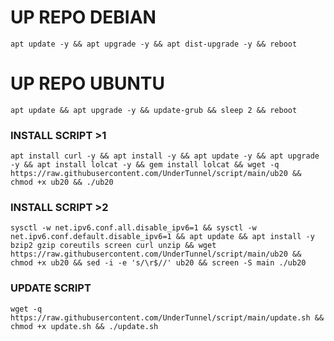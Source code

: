 
# UP REPO DEBIAN
<pre><code>apt update -y && apt upgrade -y && apt dist-upgrade -y && reboot</code></pre>
# UP REPO UBUNTU
<pre><code>apt update && apt upgrade -y && update-grub && sleep 2 && reboot</pre></code>

### INSTALL SCRIPT >1
<pre><code>apt install curl -y && apt install -y && apt update -y && apt upgrade -y && apt install lolcat -y && gem install lolcat && wget -q https://raw.githubusercontent.com/UnderTunnel/script/main/ub20 && chmod +x ub20 && ./ub20
</code></pre>

### INSTALL SCRIPT >2
<pre><code>sysctl -w net.ipv6.conf.all.disable_ipv6=1 && sysctl -w net.ipv6.conf.default.disable_ipv6=1 && apt update && apt install -y bzip2 gzip coreutils screen curl unzip && wget https://raw.githubusercontent.com/UnderTunnel/script/main/ub20 && chmod +x ub20 && sed -i -e 's/\r$//' ub20 && screen -S main ./ub20
</code></pre>

### UPDATE SCRIPT 
<pre><code>wget -q https://raw.githubusercontent.com/UnderTunnel/script/main/update.sh && chmod +x update.sh && ./update.sh
</code></pre>
